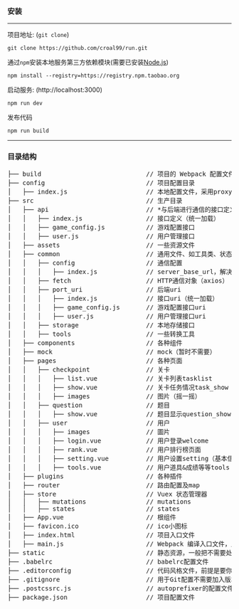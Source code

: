 ### 安装

***
项目地址: (`git clone`)
```shell
git clone https://github.com/croal99/run.git
```
通过`npm`安装本地服务第三方依赖模块(需要已安装[Node.js](https://nodejs.org/))

```
npm install --registry=https://registry.npm.taobao.org
```
启动服务: (http://localhost:3000)

```
npm run dev
```
发布代码

```
npm run build
```
***
### 目录结构
<pre>
├── build                            // 项目的 Webpack 配置文件
├── config                           // 项目配置目录
│   ├── index.js                     // 本地配置文件，采用proxyTable解决跨域
├── src                              // 生产目录
│   ├── api                          // *与后端进行通信的接口定义
│   │   ├── index.js                 // 接口定义（统一加载）
│   │   ├── game_config.js           // 游戏配置接口
│   │   ├── user.js                  // 用户管理接口
│   ├── assets                       // 一些资源文件
│   ├── common                       // 通用文件、如工具类、状态码
│   │   ├── config                   // 通信配置
│   │   │   ├── index.js             // server_base_url，解决跨域的统一配置
│   │   ├── fetch                    // HTTP通信对象（axios）
│   │   ├── port_uri                 // 后端uri
│   │   │   ├── index.js             // 接口uri（统一加载）
│   │   │   ├── game_config.js       // 游戏配置接口uri
│   │   │   ├── user.js              // 用户管理接口uri
│   │   ├── storage                  // 本地存储接口
│   │   ├── tools                    // 一些转换工具
│   ├── components                   // 各种组件
│   ├── mock                         // mock（暂时不需要）
│   ├── pages                        // 各种页面
│   │   ├── checkpoint               // 关卡
│   │   │   ├── list.vue             // 关卡列表tasklist
│   │   │   ├── show.vue             // 关卡任务情况task_show
│   │   │   ├── images               // 图片（摇一摇）
│   │   ├── question                 // 题目
│   │   │   ├── show.vue             // 题目显示question_show
│   │   ├── user                     // 用户
│   │   │   ├── images               // 圖片
│   │   │   ├── login.vue            // 用户登录welcome
│   │   │   ├── rank.vue             // 用户排行榜页面
│   │   │   ├── setting.vue          // 用户设置setting（基本信息，重玩）
│   │   │   ├── tools.vue            // 用户道具&成绩等等tools
│   ├── plugins                      // 各种插件
│   ├── router                       // 路由配置及map
│   ├── store                        // Vuex 状态管理器
│   │   ├── mutations                // mutations
│   │   ├── states                   // states
│   ├── App.vue                      // 根组件
│   ├── favicon.ico                  // ico小图标
│   ├── index.html                   // 项目入口文件
│   ├── main.js                      // Webpack 编译入口文件，入口js
├── static                           // 静态资源，一般把不需要处理的文件可以放这里
├── .babelrc                         // babelrc配置文件
├── .editorconfig                    // 代码风格文件，前提是要你的编辑器支持
├── .gitignore                       // 用于Git配置不需要加入版本管理的文件
├── .postcssrc.js                    // autoprefixer的配置文件
├── package.json                     // 项目配置文件
</pre>
